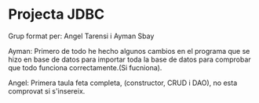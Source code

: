 # Projecta JDBC
Grup format per: Angel Tarensi i Ayman Sbay

Ayman: Primero de todo he hecho algunos cambios en el programa que se hizo en base de datos para importar toda la base de datos para comprobar que todo funciona correctamente.(Si fucniona).

Angel: Primera taula feta completa, (constructor, CRUD i DAO), no esta comprovat si s'insereix.

##
